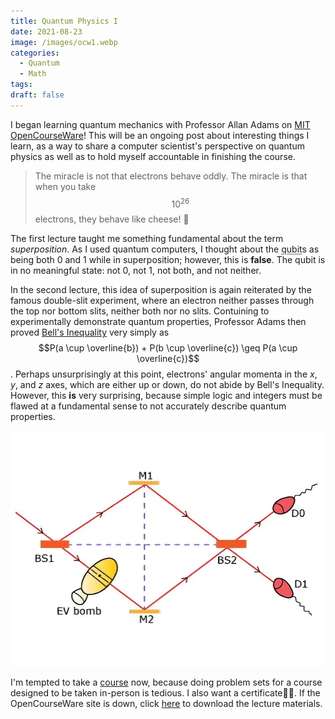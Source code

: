 ```yaml
---
title: Quantum Physics I
date: 2021-08-23
image: /images/ocw1.webp
categories:
  - Quantum
  - Math
tags:
draft: false
---
```


I began learning quantum mechanics with Professor Allan Adams on [MIT OpenCourseWare](https://ocw.mit.edu/8-04S13)! This will be an ongoing post about interesting things I learn, as a way to share a computer scientist's perspective on quantum physics as well as to hold myself accountable in finishing the course.

> The miracle is not that electrons behave oddly. The miracle is that when you take $$10^{26}$$ electrons, they behave like cheese! 🧀

The first lecture taught me something fundamental about the term _superposition_. As I used quantum computers, I thought about the <abbr title="Quantum Binary Digit">qubit</abbr>s as being both 0 and 1 while in superposition; however, this is **false**. The qubit is in no meaningful state: not 0, not 1, not both, and not neither.

In the second lecture, this idea of superposition is again reiterated by the famous double-slit experiment, where an electron neither passes through the top nor bottom slits, neither both nor no slits. Contuining to experimentally demonstrate quantum properties, Professor Adams then proved [Bell's Inequality](https://https://wikipedia.org/wiki/Bell%27s_theorem) very simply as $$P(a \cup \overline{b}) + P(b \cup \overline{c}) \geq P(a \cup \overline{c})$$. Perhaps unsurprisingly at this point, electrons' angular momenta in the _x_, _y_, and _z_ axes, which are either up or down, do not abide by Bell's Inequality. However, this **is** very surprising, because simple logic and integers must be flawed at a fundamental sense to not accurately describe quantum properties.

![OCW](/images/ocw2.webp)

I'm tempted to take a [course](https://online.stanford.edu/courses/soe-yeeqmse01-quantum-mechanics-scientists-and-engineers) now, because doing problem sets for a course designed to be taken in-person is tedious. I also want a certificate😮‍💨. If the OpenCourseWare site is down, click <a href="/data/quantumPhysics.zip">here</a> to download the lecture materials.
